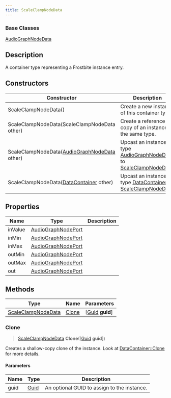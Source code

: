```yaml
---
title: ScaleClampNodeData
---
```

### Base Classes

[AudioGraphNodeData](AudioGraphNodeData)

## Description

A container type representing a Frostbite instance entry.

## Constructors

| Constructor                                                                   | Description                                                                                                                 |
| ----------------------------------------------------------------------------- | --------------------------------------------------------------------------------------------------------------------------- |
| ScaleClampNodeData()                                                          | Create a new instance of this container type.                                                                               |
| ScaleClampNodeData(ScaleClampNodeData other)                                  | Create a reference copy of an instance of the same type.                                                                    |
| ScaleClampNodeData([AudioGraphNodeData](AudioGraphNodeData) other)            | Upcast an instance of type [AudioGraphNodeData](AudioGraphNodeData) to [ScaleClampNodeData](ScaleClampNodeData).            |
| ScaleClampNodeData([DataContainer](/vext/ref/shared/class/datacontainer) other) | Upcast an instance of type [DataContainer](/vext/ref/shared/class/datacontainer) to [ScaleClampNodeData](ScaleClampNodeData). |

## Properties

| Name    | Type                                     | Description |
| ------- | ---------------------------------------- | ----------- |
| inValue | [AudioGraphNodePort](AudioGraphNodePort) |             |
| inMin   | [AudioGraphNodePort](AudioGraphNodePort) |             |
| inMax   | [AudioGraphNodePort](AudioGraphNodePort) |             |
| outMin  | [AudioGraphNodePort](AudioGraphNodePort) |             |
| outMax  | [AudioGraphNodePort](AudioGraphNodePort) |             |
| out     | [AudioGraphNodePort](AudioGraphNodePort) |             |

## Methods

| Type                                     | Name            | Parameters                                     |
| ---------------------------------------- | --------------- | ---------------------------------------------- |
| [ScaleClampNodeData](ScaleClampNodeData) | [Clone](#clone) | \[[Guid](/vext/ref/shared/class/guid) **guid**\] |

### Clone

> [ScaleClampNodeData](ScaleClampNodeData) **Clone**(\[[Guid](/vext/ref/shared/class/guid) **guid**\])

Creates a shallow-copy clone of the instance. Look at [DataContainer::Clone](/vext/ref/shared/class/datacontainer#clone) for more details.

#### Parameters

| Name | Type         | Description                                 |
| ---- | ------------ | ------------------------------------------- |
| guid | [Guid](Guid) | An optional GUID to assign to the instance. |
